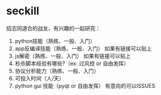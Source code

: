 # seckill
招志同道合的战友，有兴趣的一起研究：
1. python技能（熟练、一般、入门）
2. app反编译技能（熟练、一般、入门） 如果有链接可以贴上
3. js解密（熟练、一般、入门） 如果有链接可以贴上
4. 秒杀脚本经验有哪些?（ex: 过风控 or 自由发挥）
5. 协议分析能力（熟练、一般、入门）
6. 可投入时间（人/天）
7. python gui 技能（pyqt or 自由发挥）
有意向的可以ISSUES
